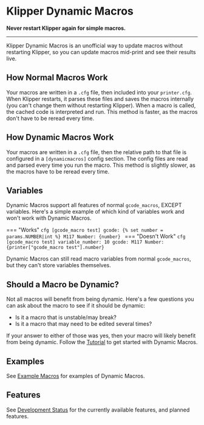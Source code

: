 # Klipper Dynamic Macros

**Never restart Klipper again for simple macros.**

---

Klipper Dynamic Macros is an unofficial way to update macros without restarting Klipper, so you can update macros mid-print and see their results live. 

## How Normal Macros Work

Your macros are written in a `.cfg` file, then included into your `printer.cfg`. When Klipper restarts, it parses these files and saves the macros internally (you can't change them without restarting Klipper). When a macro is called, the cached code is interpreted and run. This method is faster, as the macros don't have to be reread every time.

## How Dynamic Macros Work

Your macros are written in a `.cfg` file, then the relative path to that file is configured in a `[dynamicmacros]` config section. The config files are read and parsed every time you run the macro. This method is slightly slower, as the macros have to be reread every time.

## Variables

Dynamic Macros support all features of normal `gcode_macros`, EXCEPT variables. Here's a simple example of which kind of variables work and won't work with Dynamic Macros.

=== "Works"
    ```cfg
    [gcode_macro test]
    gcode:
        {% set number = params.NUMBER|int %}
        M117 Number: {number}
    ```
=== "Doesn't Work"
    ```cfg
    [gcode_macro test]
    variable_number: 10
    gcode:
        M117 Number: {printer["gcode_macro test"].number}
    ```

Dynamic Macros can still read macro variables from normal `gcode_macros`, but they can't store variables themselves.

## Should a Macro be Dynamic?

Not all macros will benefit from being dynamic. Here's a few questions you can ask about the macro to see if it should be dynamic:

- Is it a macro that is unstable/may break?
- Is it a macro that may need to be edited several times?

If your answer to either of those was yes, then your macro will likely benefit from being dynamic. Follow the [Tutorial](tutorial.md) to get started with Dynamic Macros.

## Examples

See [Example Macros](examples.md) for examples of Dynamic Macros.

## Features

See [Development Status](devstatus.md) for the currently available features, and planned features.